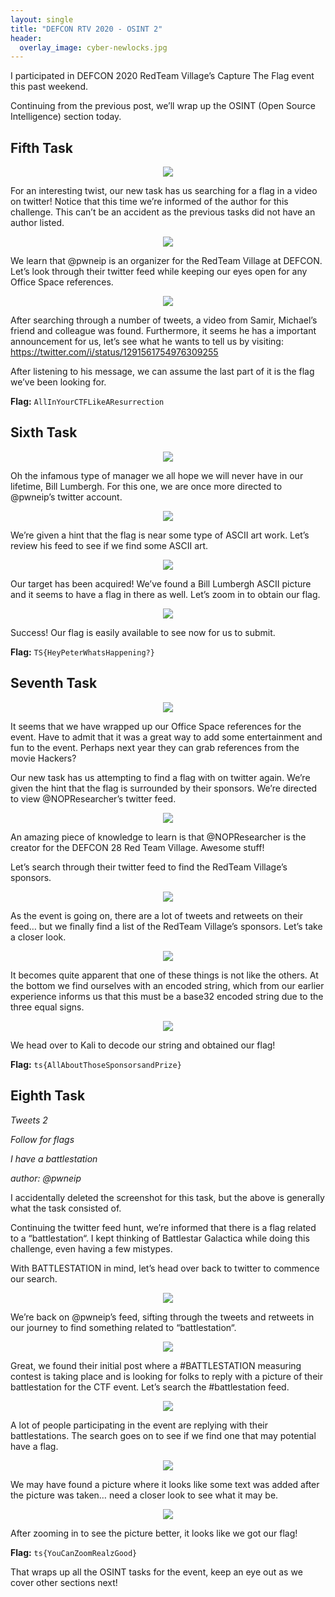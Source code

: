 ```yaml
---
layout: single
title: "DEFCON RTV 2020 - OSINT 2"
header:
  overlay_image: cyber-newlocks.jpg
---
```


I participated in DEFCON 2020 RedTeam Village’s Capture The Flag event this past weekend.

Continuing from the previous post, we’ll wrap up the OSINT (Open Source Intelligence) section today.

## Fifth Task

<p align="center"><img src="/images/OSINT-Michael-Bolton.png"></p>

For an interesting twist, our new task has us searching for a flag in a video on twitter! Notice that this time we’re informed of the author for this challenge. This can’t be an accident as the previous tasks did not have an author listed.

<p align="center"><img src="/images/OSINT-Michael-Bolton-2.png"></p>

We learn that @pwneip is an organizer for the RedTeam Village at DEFCON. Let’s look through their twitter feed while keeping our eyes open for any Office Space references.

<p align="center"><img src="/images/OSINT-Michael-Bolton-3.png"></p>

After searching through a number of tweets, a video from Samir, Michael’s friend and colleague was found. Furthermore, it seems he has a important announcement for us, let’s see what he wants to tell us by visiting: <a href="https://twitter.com/i/status/1291561754976309255">https://twitter.com/i/status/1291561754976309255</a>

After listening to his message, we can assume the last part of it is the flag we’ve been looking for.

__Flag:__ ```AllInYourCTFLikeAResurrection```

## Sixth Task

<p align="center"><img src="/images/OSINT-Bill-Lumbergh.png"></p>

Oh the infamous type of manager we all hope we will never have in our lifetime, Bill Lumbergh. For this one, we are once more directed to @pwneip’s twitter account.

<p align="center"><img src="/images/OSINT-Michael-Bolton-2.png"></p>

We’re given a hint that the flag is near some type of ASCII art work. Let’s review his feed to see if we find some ASCII art.

<p align="center"><img src="/images/OSINT-Bill-Lumbergh-2.png"></p>

Our target has been acquired! We’ve found a Bill Lumbergh ASCII picture and it seems to have a flag in there as well. Let’s zoom in to obtain our flag.

<p align="center"><img src="/images/OSINT-Bill-Lumbergh-3.png"></p>

Success! Our flag is easily available to see now for us to submit.

__Flag:__ ```TS{HeyPeterWhatsHappening?}```

## Seventh Task

<p align="center"><img src="/images/OSINT-Tweets.png"></p>

It seems that we have wrapped up our Office Space references for the event. Have to admit that it was a great way to add some entertainment and fun to the event. Perhaps next year they can grab references from the movie Hackers?

Our new task has us attempting to find a flag with on twitter again. We’re given the hint that the flag is surrounded by their sponsors. We’re directed to view @NOPResearcher’s twitter feed.

<p align="center"><img src="/images/OSINT-Tweets-2.png"></p>

An amazing piece of knowledge to learn is that @NOPResearcher is the creator for the DEFCON 28 Red Team Village. Awesome stuff!

Let’s search through their twitter feed to find the RedTeam Village’s sponsors.

<p align="center"><img src="/images/OSINT-Tweets-3.png"></p>

As the event is going on, there are a lot of tweets and retweets on their feed… but we finally find a list of the RedTeam Village’s sponsors. Let’s take a closer look.

<p align="center"><img src="/images/OSINT-Tweets-4-800x462.png"></p>

It becomes quite apparent that one of these things is not like the others. At the bottom we find ourselves with an encoded string, which from our earlier experience informs us that this must be a base32 encoded string due to the three equal signs.

<p align="center"><img src="/images/OSINT-Tweets-5.png"></p>

We head over to Kali to decode our string and obtained our flag!

__Flag:__ ```ts{AllAboutThoseSponsorsandPrize}```

## Eighth Task

*Tweets 2*

*Follow for flags*

*I have a battlestation*

*author: @pwneip*

I accidentally deleted the screenshot for this task, but the above is generally what the task consisted of.

Continuing the twitter feed hunt, we’re informed that there is a flag related to a “battlestation“. I kept thinking of Battlestar Galactica while doing this challenge, even having a few mistypes.

With BATTLESTATION in mind, let’s head over back to twitter to commence our search.

<p align="center"><img src="/images/OSINT-Michael-Bolton-2.png"></p>

We’re back on @pwneip’s feed, sifting through the tweets and retweets in our journey to find something related to “battlestation“.

<p align="center"><img src="/images/OSINT-Tweets-2-1.png"></p>

Great, we found their initial post where a #BATTLESTATION measuring contest is taking place and is looking for folks to reply with a picture of their battlestation for the CTF event. Let’s search the #battlestation feed.

<p align="center"><img src="/images/OSINT-Tweets-2-2.png"></p>

A lot of people participating in the event are replying with their battlestations. The search goes on to see if we find one that may potential have a flag.

<p align="center"><img src="/images/OSINT-Tweets-2-3.png"></p>

We may have found a picture where it looks like some text was added after the picture was taken… need a closer look to see what it may be.

<p align="center"><img src="/images/OSINT-Tweets-2-4.png"></p>

After zooming in to see the picture better, it looks like we got our flag!

__Flag:__ ```ts{YouCanZoomRealzGood}```

That wraps up all the OSINT tasks for the event, keep an eye out as we cover other sections next!
